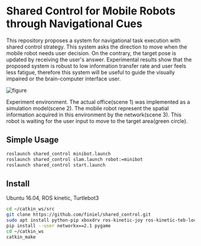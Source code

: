 # Shared Control for Mobile Robots through Navigational Cues
This repository proposes a system for navigational task execution with shared control strategy. This system asks the direction to move when the mobile robot needs user decision. On the contrary, the target pose is updated by receiving the user's answer. Experimental results show that the proposed system is robust to low information transfer rate and user feels less fatigue, therefore this system will be useful to guide the visually impaired or the brain-computer interface user.

![figure](https://user-images.githubusercontent.com/16618451/149455249-47d7993d-4db7-4fea-ad25-c8ed3ddf60e8.png)

Experiment environment. The actual office(scene 1) was implemented as a simulation model(scene 2). The mobile robot represent the spatial information acquired in this environment by the network(scene 3). This robot is waiting for the user input to move to the target area(green circle).


## Simple Usage
``` bash
roslaunch shared_control minibot.launch
roslaunch shared_control slam.launch robot:=minibot
roslaunch shared_control start.launch
```


## Install
Ubuntu 16.04, ROS kinetic, Turtlebot3

``` bash
cd ~/catkin_ws/src
git clone https://github.com/finiel/shared_control.git
sudo apt install python-pip xboxdrv ros-kinetic-joy ros-kinetic-teb-local-planner ros-kinetic-realsense-camera
pip install --user networkx==2.1 pygame
cd ~/catkin_ws
catkin_make
```
